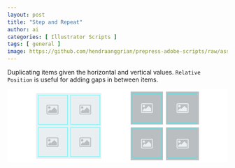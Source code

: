 ```yaml
---
layout: post
title: "Step and Repeat"
author: ai
categories: [ Illustrator Scripts ]
tags: [ general ]
image: https://github.com/hendraanggrian/prepress-adobe-scripts/raw/assets/screens/ai_objects_stepandrepeat.png
---
```


Duplicating items given the horizontal and vertical values.
`Relative Position` is useful for adding gaps in between items.

![Step and repeat items.](../images/samples/ai_objects_stepandrepeat.png)

